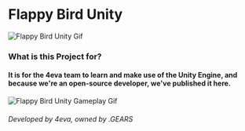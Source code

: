 # Flappy Bird Unity

![Flappy Bird Unity Gif](https://github.com/FourEva/FlappyBird-Unity/blob/main/readmeassets/flappy.gif)

### What is this Project for?
#### It is for the 4eva team to learn and make use of the Unity Engine, and because we're an open-source developer, we've published it here.

![Flappy Bird Unity Gameplay Gif](https://github.com/FourEva/FlappyBird-Unity/blob/main/readmeassets/gameplay.gif)

###### Developed by 4eva, owned by .GEARS